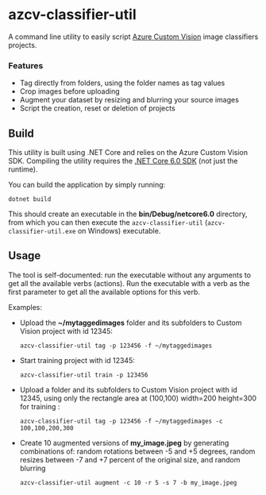 # azcv-classifier-util
A command line utility to easily script [Azure Custom Vision](https://customvision.ai) image classifiers projects.

### Features
- Tag directly from folders, using the folder names as tag values
- Crop images before uploading
- Augment your dataset by resizing and blurring your source images
- Script the creation, reset or deletion of projects


## Build
This utility is built using .NET Core and relies on the Azure Custom Vision SDK. Compiling the utility requires the [.NET Core 6.0 SDK](https://dotnet.microsoft.com/en-us/download/dotnet/6.0) (not just the runtime).

You can build the application by simply running:

`dotnet build`

This should create an executable in the **bin/Debug/netcore6.0** directory, from which you can then execute the `azcv-classifier-util` (`azcv-classifier-util.exe` on Windows) executable.

## Usage
The tool is self-documented: run the executable without any arguments to get all the available verbs (actions). Run the executable with a verb as the first parameter to get all the available options for this verb.

Examples:

- Upload the **~/mytaggedimages** folder and its subfolders to Custom Vision project with id 12345: 
    ```
    azcv-classifier-util tag -p 123456 -f ~/mytaggedimages
    ```

- Start training project with id 12345:

    ```
    azcv-classifier-util train -p 123456
    ```

- Upload a folder and its subfolders to Custom Vision project with id 12345, using only the rectangle area at (100,100) width=200 height=300 for training :

    ```
    azcv-classifier-util tag -p 123456 -f ~/mytaggedimages -c 100,100,200,300
    ```

- Create 10 augmented versions of **my_image.jpeg** by generating combinations of: random rotations between -5 and +5 degrees, random resizes between -7 and +7 percent of the original size, and random blurring

    ```
    azcv-classifier-util augment -c 10 -r 5 -s 7 -b my_image.jpeg
    ```
